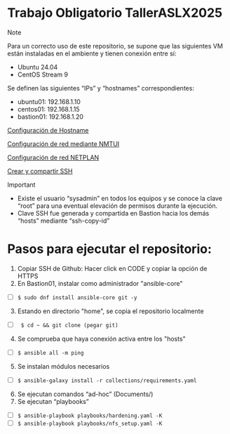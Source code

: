 # Trabajo Obligatorio TallerASLX2025

> [!NOTE]
> Para un correcto uso de este repositorio, se supone que las siguientes VM están instaladas en el ambiente y tienen conexión entre sí:
-	Ubuntu 24.04 
-	CentOS Stream 9

Se definen las siguientes “IPs” y “hostnames” correspondientes:
 - ubuntu01: 192.168.1.10
 - centos01: 192.168.1.15
 - bastion01: 192.168.1.20

[Configuración de Hostname](https://www.redhat.com/en/blog/configure-hostname-linux)

[Configuración de red mediante NMTUI](https://docs.redhat.com/en/documentation/red_hat_enterprise_linux/7/html/networking_guide/sec-configuring_ip_networking_with_nmtui)

[Configuración de red NETPLAN](https://netplan.io/)

[Crear y compartir SSH](https://www.redhat.com/en/blog/configure-ssh-keygen)


> [!IMPORTANT]
> - Existe el usuario “sysadmin” en todos los equipos y se conoce la clave “root” para una eventual elevación de permisos durante la ejecución. 
> - Clave SSH fue generada y compartida en Bastion hacia los demás “hosts” mediante “ssh-copy-id”


# Pasos para ejecutar el repositorio:
1.	Copiar SSH de Github: Hacer click en CODE y copiar la opción de HTTPS
2.	En Bastion01, instalar como administrador "ansible-core"
  - [ ] `$ sudo dnf install ansible-core git -y`
3.	Estando en directorio "home", se copia el repositorio localmente
  - [ ]  ` $ cd ~ && git clone (pegar git)`
4.	Se comprueba que haya conexión activa entre los "hosts"
  - [ ] `$ ansible all -m ping`
5.	Se instalan módulos necesarios
  - [ ] `$ ansible-galaxy install -r collections/requirements.yaml`
6.	Se ejecutan comandos “ad-hoc” (Documents/)
7.	Se ejecutan “playbooks”
  - [ ] `$ ansible-playbook playbooks/hardening.yaml -K`
  - [ ] `$ ansible-playbook playbooks/nfs_setup.yaml -K`
